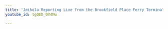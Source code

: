 ```yaml
---
title: 'Jmikola Reporting Live from the Brookfield Place Ferry Terminal'
youtube_id: tgQED_0V4Mw

---
```

